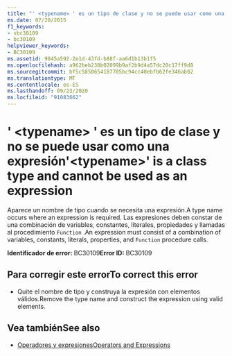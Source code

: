 ```yaml
---
title: "' <typename> ' es un tipo de clase y no se puede usar como una expresión"
ms.date: 07/20/2015
f1_keywords:
- vbc30109
- bc30109
helpviewer_keywords:
- BC30109
ms.assetid: 9845a592-2e1d-43fd-b88f-aa6d1b13b1f5
ms.openlocfilehash: a962beb238b02099b9af2b9d4a57dc20c17ff9d8
ms.sourcegitcommit: bf5c5850654187705bc94cc40ebfb62fe346ab02
ms.translationtype: MT
ms.contentlocale: es-ES
ms.lasthandoff: 09/23/2020
ms.locfileid: "91083662"
---
```

# <a name="typename-is-a-class-type-and-cannot-be-used-as-an-expression"></a><span data-ttu-id="44db7-102">' \<typename> ' es un tipo de clase y no se puede usar como una expresión</span><span class="sxs-lookup"><span data-stu-id="44db7-102">'\<typename>' is a class type and cannot be used as an expression</span></span>

<span data-ttu-id="44db7-103">Aparece un nombre de tipo cuando se necesita una expresión.</span><span class="sxs-lookup"><span data-stu-id="44db7-103">A type name occurs where an expression is required.</span></span> <span data-ttu-id="44db7-104">Las expresiones deben constar de una combinación de variables, constantes, literales, propiedades y llamadas al procedimiento `Function` .</span><span class="sxs-lookup"><span data-stu-id="44db7-104">An expression must consist of a combination of variables, constants, literals, properties, and `Function` procedure calls.</span></span>  
  
 <span data-ttu-id="44db7-105">**Identificador de error:** BC30109</span><span class="sxs-lookup"><span data-stu-id="44db7-105">**Error ID:** BC30109</span></span>  
  
## <a name="to-correct-this-error"></a><span data-ttu-id="44db7-106">Para corregir este error</span><span class="sxs-lookup"><span data-stu-id="44db7-106">To correct this error</span></span>  
  
- <span data-ttu-id="44db7-107">Quite el nombre de tipo y construya la expresión con elementos válidos.</span><span class="sxs-lookup"><span data-stu-id="44db7-107">Remove the type name and construct the expression using valid elements.</span></span>  
  
## <a name="see-also"></a><span data-ttu-id="44db7-108">Vea también</span><span class="sxs-lookup"><span data-stu-id="44db7-108">See also</span></span>

- [<span data-ttu-id="44db7-109">Operadores y expresiones</span><span class="sxs-lookup"><span data-stu-id="44db7-109">Operators and Expressions</span></span>](../programming-guide/language-features/operators-and-expressions/index.md)
